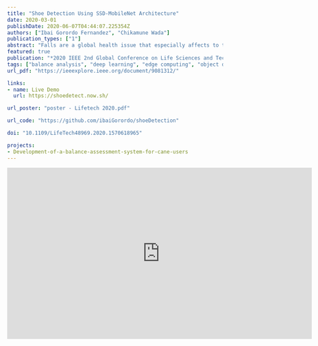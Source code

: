 ```yaml
---
title: "Shoe Detection Using SSD-MobileNet Architecture"
date: 2020-03-01
publishDate: 2020-06-07T04:44:07.225354Z
authors: ["Ibai Gorordo Fernandez", "Chikamune Wada"]
publication_types: ["1"]
abstract: "Falls are a global health issue that especially affects to the elderly. In our previous research, we used a millimeter wave radar to estimate the position of the feet for fall risk assessment of cane users. Radar sensors have a good accuracy, however, due to its low resolution, it is difficult to know if the radar is really tracking the position of the feet or of any other object. In this research, we present a shoe image detector using SSD-MobileNet architecture that could be used in combination with the radar to accurately track the position of the feet. The results show that the proposed detector could correctly recognize the position of the shoes in an image."
featured: true
publication: "*2020 IEEE 2nd Global Conference on Life Sciences and Technologies (LifeTech)*"
tags: ["balance analysis", "deep learning", "edge computing", "object detection"]
url_pdf: "https://ieeexplore.ieee.org/document/9081312/"

links:
- name: Live Demo
  url: https://shoedetect.now.sh/

url_poster: "poster - Lifetech 2020.pdf"

url_code: "https://github.com/ibaiGorordo/shoeDetection"

doi: "10.1109/LifeTech48969.2020.1570618965"

projects:
- Development-of-a-balance-assessment-system-for-cane-users
---
```


<div class="video-responsive">
	<iframe width="711" height="400" src="https://www.youtube.com/embed/-eUSBtXYYg4" frameborder="0" allow="accelerometer; autoplay; encrypted-media; gyroscope; picture-in-picture" allowfullscreen></iframe>
</div>
